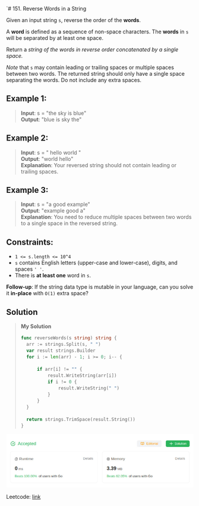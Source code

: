 `# 151. Reverse Words in a String

Given an input string `s`, reverse the order of the **words**.

A **word** is defined as a sequence of non-space characters. The **words** in `s` will be separated by at least one space.

Return a *string of the words in reverse order concatenated by a single space.*

*Note* that `s` may contain leading or trailing spaces or multiple spaces between two words. The returned string should only have a single space separating the words. Do not include any extra spaces.

 

## Example 1:
> **Input**: s = "the sky is blue" \
> **Output**: "blue is sky the"

## Example 2:
> **Input**: s = "  hello world  " \
> **Output**: "world hello" \
> **Explanation**: Your reversed string should not contain leading or trailing spaces.

## Example 3:
> **Input**: s = "a good   example" \
> **Output**: "example good a" \
> **Explanation**: You need to reduce multiple spaces between two words to a single space in the reversed string.

## Constraints:
* `1 <= s.length <= 10^4`
* `s` contains English letters (upper-case and lower-case), digits, and spaces `' '`.
* There is **at least one** word in `s`.

**Follow-up**: If the string data type is mutable in your language, can you solve it **in-place** with `O(1)` extra space?

## Solution
> **My Solution**
> ```go
> func reverseWords(s string) string {
> 	arr := strings.Split(s, " ")
> 	var result strings.Builder
> 	for i := len(arr) - 1; i >= 0; i-- {
> 
> 		if arr[i] != "" {
> 			result.WriteString(arr[i])
> 			if i != 0 {
> 				result.WriteString(" ")
> 			}
> 		}
> 	}
> 
> 	return strings.TrimSpace(result.String())
> }
> ```

![result](image-26.png)

Leetcode: [link](https://leetcode.com/problems/reverse-words-in-a-string/description/)